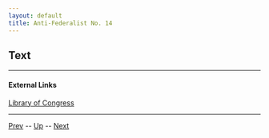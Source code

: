 ```yaml
---
layout: default
title: Anti-Federalist No. 14
---
```


## Text

---
#### External Links
[Library of Congress]()

---

[Prev](13.md) -- [Up](README.md) -- [Next](15.md)
